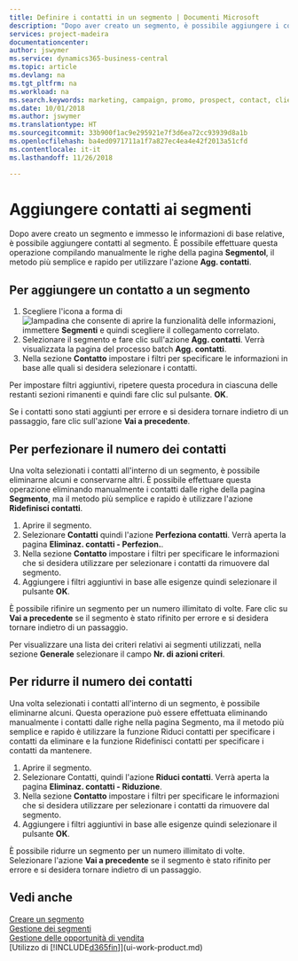 ```yaml
---
title: Definire i contatti in un segmento | Documenti Microsoft
description: "Dopo aver creato un segmento, è possibile aggiungere i contatti al segmento, ad esempio, come parte di una campagna di marketing mirata ai clienti o contatti specifici."
services: project-madeira
documentationcenter: 
author: jswymer
ms.service: dynamics365-business-central
ms.topic: article
ms.devlang: na
ms.tgt_pltfrm: na
ms.workload: na
ms.search.keywords: marketing, campaign, promo, prospect, contact, client, customer
ms.date: 10/01/2018
ms.author: jswymer
ms.translationtype: HT
ms.sourcegitcommit: 33b900f1ac9e295921e7f3d6ea72cc93939d8a1b
ms.openlocfilehash: ba4ed0971711a1f7a827ec4ea4e42f2013a51cfd
ms.contentlocale: it-it
ms.lasthandoff: 11/26/2018

---
```

# <a name="add-contacts-to-segments"></a>Aggiungere contatti ai segmenti
Dopo avere creato un segmento e immesso le informazioni di base relative, è possibile aggiungere contatti al segmento. È possibile effettuare questa operazione compilando manualmente le righe della pagina **Segmentol**, il metodo più semplice e rapido per utilizzare l'azione **Agg. contatti**.

## <a name="to-add-a-contact-to-a-segment"></a>Per aggiungere un contatto a un segmento
1. Scegliere l'icona a forma di ![lampadina che consente di aprire la funzionalità delle informazioni](media/ui-search/search_small.png "Informazioni sull'operazione che si desidera eseguire"), immettere **Segmenti** e quindi scegliere il collegamento correlato.  
2. Selezionare il segmento e fare clic sull'azione **Agg. contatti**. Verrà visualizzata la pagina del processo batch **Agg. contatti**.
3. Nella sezione **Contatto** impostare i filtri per specificare le informazioni in base alle quali si desidera selezionare i contatti.

Per impostare filtri aggiuntivi, ripetere questa procedura in ciascuna delle restanti sezioni rimanenti e quindi fare clic sul pulsante. **OK**.

Se i contatti sono stati aggiunti per errore e si desidera tornare indietro di un passaggio, fare clic sull'azione **Vai a precedente**.

## <a name="to-refine-the-number-of-contacts"></a>Per perfezionare il numero dei contatti
Una volta selezionati i contatti all'interno di un segmento, è possibile eliminarne alcuni e conservarne altri. È possibile effettuare questa operazione eliminando manualmente i contatti dalle righe della pagina **Segmento**, ma il metodo più semplice e rapido è utilizzare l'azione **Ridefinisci contatti**.

1. Aprire il segmento.
2. Selezionare **Contatti** quindi l'azione **Perfeziona contatti**. Verrà aperta la pagina **Eliminaz. contatti - Perfezion.**.
3. Nella sezione **Contatto** impostare i filtri per specificare le informazioni che si desidera utilizzare per selezionare i contatti da rimuovere dal segmento.
4. Aggiungere i filtri aggiuntivi in base alle esigenze quindi selezionare il pulsante **OK**.

È possibile rifinire un segmento per un numero illimitato di volte. Fare clic su **Vai a precedente** se il segmento è stato rifinito per errore e si desidera tornare indietro di un passaggio.

Per visualizzare una lista dei criteri relativi ai segmenti utilizzati, nella sezione **Generale** selezionare il campo **Nr. di azioni criteri**.

## <a name="to-reduce-the-number-of-contacts"></a>Per ridurre il numero dei contatti
Una volta selezionati i contatti all'interno di un segmento, è possibile eliminarne alcuni. Questa operazione può essere effettuata eliminando manualmente i contatti dalle righe nella pagina Segmento, ma il metodo più semplice e rapido è utilizzare la funzione Riduci contatti per specificare i contatti da eliminare e la funzione Ridefinisci contatti per specificare i contatti da mantenere.

1. Aprire il segmento.
2. Selezionare Contatti, quindi l'azione **Riduci contatti**. Verrà aperta la pagina **Eliminaz. contatti - Riduzione**.
3. Nella sezione **Contatto** impostare i filtri per specificare le informazioni che si desidera utilizzare per selezionare i contatti da rimuovere dal segmento.
4. Aggiungere i filtri aggiuntivi in base alle esigenze quindi selezionare il pulsante **OK**.

È possibile ridurre un segmento per un numero illimitato di volte. Selezionare l'azione **Vai a precedente** se il segmento è stato rifinito per errore e si desidera tornare indietro di un passaggio.

## <a name="see-also"></a>Vedi anche
[Creare un segmento](marketing-how-create-segment.md)   
[Gestione dei segmenti](marketing-segments.md)  
[Gestione delle opportunità di vendita](marketing-manage-sales-opportunities.md)  
[Utilizzo di [!INCLUDE[d365fin](includes/d365fin_md.md)]](ui-work-product.md)  

